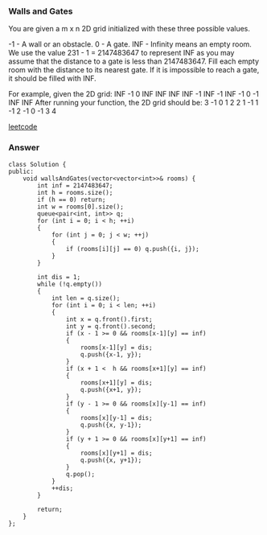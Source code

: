 ### Walls and Gates
You are given a m x n 2D grid initialized with these three possible values.

-1 - A wall or an obstacle.
0 - A gate.
INF - Infinity means an empty room. We use the value 231 - 1 = 2147483647 to represent INF as you may assume that the distance to a gate is less than 2147483647.
Fill each empty room with the distance to its nearest gate. If it is impossible to reach a gate, it should be filled with INF.

For example, given the 2D grid:
INF  -1  0  INF
INF INF INF  -1
INF  -1 INF  -1
  0  -1 INF INF
After running your function, the 2D grid should be:
  3  -1   0   1
  2   2   1  -1
  1  -1   2  -1
  0  -1   3   4

[leetcode](https://leetcode.com/problems/walls-and-gates/description/)

### Answer

	class Solution {
	public:
	    void wallsAndGates(vector<vector<int>>& rooms) {
	        int inf = 2147483647;
	        int h = rooms.size();
	        if (h == 0) return;
	        int w = rooms[0].size();
	        queue<pair<int, int>> q;
	        for (int i = 0; i < h; ++i)
	        {
	            for (int j = 0; j < w; ++j)
	            {
	                if (rooms[i][j] == 0) q.push({i, j});
	            }
	        }
	        
	        int dis = 1;
	        while (!q.empty())
	        {
	            int len = q.size();
	            for (int i = 0; i < len; ++i)
	            {
	                int x = q.front().first;
	                int y = q.front().second;
	                if (x - 1 >= 0 && rooms[x-1][y] == inf)
	                {
	                    rooms[x-1][y] = dis;
	                    q.push({x-1, y});
	                }
	                if (x + 1 <  h && rooms[x+1][y] == inf)
	                {
	                    rooms[x+1][y] = dis;
	                    q.push({x+1, y});
	                }
	                if (y - 1 >= 0 && rooms[x][y-1] == inf)
	                {
	                    rooms[x][y-1] = dis;
	                    q.push({x, y-1});
	                }
	                if (y + 1 >= 0 && rooms[x][y+1] == inf)
	                {
	                    rooms[x][y+1] = dis;
	                    q.push({x, y+1});
	                }
	                q.pop();
	            }
	            ++dis;
	        }
	        
	        return;
	    }
	};